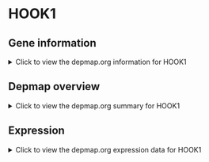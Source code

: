 <h1>HOOK1</h1>

<h2>Gene information</h2>
<details>
  <summary>Click to view the depmap.org information for HOOK1</summary>
  <p><a href="https://depmap.org/portal/gene/HOOK1?tab=about" target="_BLANK">Open page in a new tab...</a></p>
  <iframe src="https://depmap.org/portal/gene/HOOK1?tab=about" style="border:none;width:100%;height:800px"></iframe>
</details>

<h2>Depmap overview</h2>
<details>
  <summary>Click to view the depmap.org summary for HOOK1</summary>
  <p><a href="https://depmap.org/portal/gene/HOOK1?tab=overview" target="_BLANK">Open page in a new tab...</a></p>
  <iframe src="https://depmap.org/portal/gene/HOOK1?tab=overview" style="border:none;width:100%;height:800px"></iframe>
</details>

<h2>Expression</h2>
<details>
  <summary>Click to view the depmap.org expression data for HOOK1</summary>
  <p><a href="https://depmap.org/portal/gene/HOOK1?tab=characterization" target="_BLANK">Open page in a new tab...</a></p>
  <iframe src="https://depmap.org/portal/gene/HOOK1?tab=characterization" style="border:none;width:100%;height:800px"></iframe>
</details>


<!--
<h2>Reactome Pathway diagram</h2>
<details>
  <summary>Click to view the Reactome pathway for HOOK1</summary>
  <p><a href="PURL" target="_BLANK">Open page in a new tab...</a></p>
  PNAME
</details>
-->


